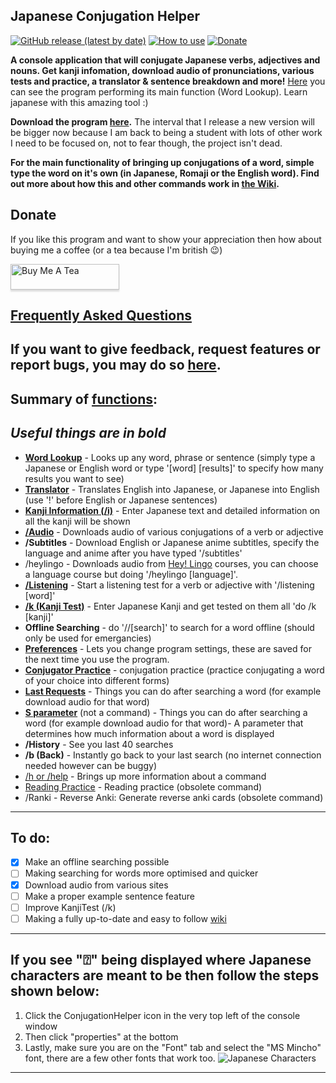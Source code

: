 ## Japanese Conjugation Helper

[![GitHub release (latest by date)](https://img.shields.io/github/v/release/hopto-dot/Japanese-Conjugation-Helper?color=light%20green&label=Latest)](https://github.com/hopto-dot/Japanese-Conjugation-Helper/releases/latest)
[![How to use](https://img.shields.io/badge/Wiki-How%20to%20use-green)](https://github.com/hopto-dot/Japanese-Conjugation-Helper/wiki/How-to-use)
[![Donate](https://img.shields.io/badge/Donate-Buy%20Me%20A%20Coffee-important.svg)](https://www.buymeacoffee.com/hoptodot)

**A console application that will conjugate Japanese verbs, adjectives and nouns. Get kanji infomation, download audio of pronunciations, various tests and practice, a translator & sentence breakdown and more!** [Here](https://imgur.com/DlKXeyl) you can see the program performing its main function (Word Lookup). Learn japanese with this amazing tool :)

**Download the program [here](https://github.com/hopto-dot/Japanese-Conjugation-Helper/releases).** The interval that I release a new version will be bigger now because I am back to being a student with lots of other work I need to be focused on, not to fear though, the project isn't dead.

**For the main functionality of bringing up conjugations of a word, simple type the word on it's own (in Japanese, Romaji or the English word). Find out more about how this and other commands work in [the Wiki](https://github.com/hopto-dot/Japanese-Conjugation-Helper/wiki/How-to-use).**

## Donate

If you like this program and want to show your appreciation then how about buying me a coffee (or a tea because I'm british 😉)

<a href="https://www.buymeacoffee.com/hoptodot" target="_blank"><img src="https://www.buymeacoffee.com/assets/img/custom_images/orange_img.png" alt="Buy Me A Tea" style="height: 41px !important;width: 174px !important;box-shadow: 0px 3px 2px 0px rgba(190, 190, 190, 0.5) !important;-webkit-box-shadow: 0px 3px 2px 0px rgba(190, 190, 190, 0.5) !important;" ></a>

## [Frequently Asked Questions](https://github.com/hopto-dot/Japanese-Conjugation-Helper/wiki/FAQ)

## If you want to give feedback, request features or report bugs, you may do so [here](https://forms.gle/WNV1s41cWKrjSMhH6).

## **Summary of [functions](https://github.com/hopto-dot/Japanese-Conjugation-Helper/wiki/How-to-use#list-of-commands):**
## *Useful things are in bold*
* **[Word Lookup](https://github.com/hopto-dot/Japanese-Conjugation-Helper/wiki/How-to-use#word-lookup)** - Looks up any word, phrase or sentence (simply type a Japanese or English word or type '[word] [results]' to specify how many results you want to see)
* **[Translator](https://github.com/hopto-dot/Japanese-Conjugation-Helper/wiki/How-to-use#translator)** - Translates English into Japanese, or Japanese into English (use '!' before English or Japanese sentences)
* **[Kanji Information (/i)](https://github.com/hopto-dot/Japanese-Conjugation-Helper/wiki/How-to-use#kanji-information)** - Enter Japanese text and detailed information on all the kanji will be shown
* **[/Audio](https://github.com/hopto-dot/Japanese-Conjugation-Helper/wiki/How-to-use#audio)** - Downloads audio of various conjugations of a verb or adjective
* **/Subtitles** - Download English or Japanese anime subtitles, specify the language and anime after you have typed '/subtitles'
* /heylingo - Downloads audio from [Hey! Lingo](https://www.heylingo.com/) courses, you can choose a language course but doing '/heylingo [language]'.
* **[/Listening](https://github.com/hopto-dot/Japanese-Conjugation-Helper/wiki/How-to-use#listening)** - Start a listening test for a verb or adjective with '/listening [word]'
* **[/k (Kanji Test)](https://github.com/hopto-dot/Japanese-Conjugation-Helper/wiki/How-to-use#kanji-test)** - Enter Japanese Kanji and get tested on them all 'do /k [kanji]'
* **Offline Searching** - do '//[search]' to search for a word offline (should only be used for emergancies)
* **[Preferences](https://github.com/hopto-dot/Japanese-Conjugation-Helper/wiki/How-to-use#prefs-command)** - Lets you change program settings, these are saved for the next time you use the program.
* [**Conjugator Practice**](https://github.com/hopto-dot/Japanese-Conjugation-Helper/wiki/How-to-use#conjugation-practice) - conjugation practice (practice conjugating a word of your choice into different forms)
* **[Last Requests](https://github.com/hopto-dot/Japanese-Conjugation-Helper/wiki/How-to-use#last-requests)** - Things you can do after searching a word (for example download audio for that word)
* **[S parameter](https://github.com/hopto-dot/Japanese-Conjugation-Helper/wiki/How-to-use#s-parameter)** (not a command) - Things you can do after searching a word (for example download audio for that word)- A parameter that determines how much information about a word is displayed
* **/History** - See you last 40 searches
* **/b (Back)** - Instantly go back to your last search (no internet connection needed however can be buggy)
* [/h or /help](https://github.com/hopto-dot/Japanese-Conjugation-Helper/wiki/How-to-use#help-command) - Brings up more information about a command
* [Reading Practice](https://github.com/hopto-dot/Japanese-Conjugation-Helper/wiki/How-to-use#reading-practice) - Reading practice (obsolete command)
* /Ranki - Reverse Anki: Generate reverse anki cards (obsolete command)
***
## To do:
- [X] Make an offline searching possible
- [ ] Making searching for words more optimised and quicker
- [X] Download audio from various sites
- [ ] Make a proper example sentence feature
- [ ] Improve KanjiTest (/k)
- [ ] Making a fully up-to-date and easy to follow [wiki](https://github.com/hopto-dot/Japanese-Conjugation-Helper/wiki/How-to-use#index)

***
## **If you see "⍰" being displayed where Japanese characters are meant to be then follow the steps shown below:**
1. Click the ConjugationHelper icon in the very top left of the console window
2. Then click "properties" at the bottom
3. Lastly, make sure you are on the "Font" tab and select the "MS Mincho" font, there are a few other fonts that work too.
![Japanese Characters](https://i.imgur.com/x7gDhB9.png)
***
